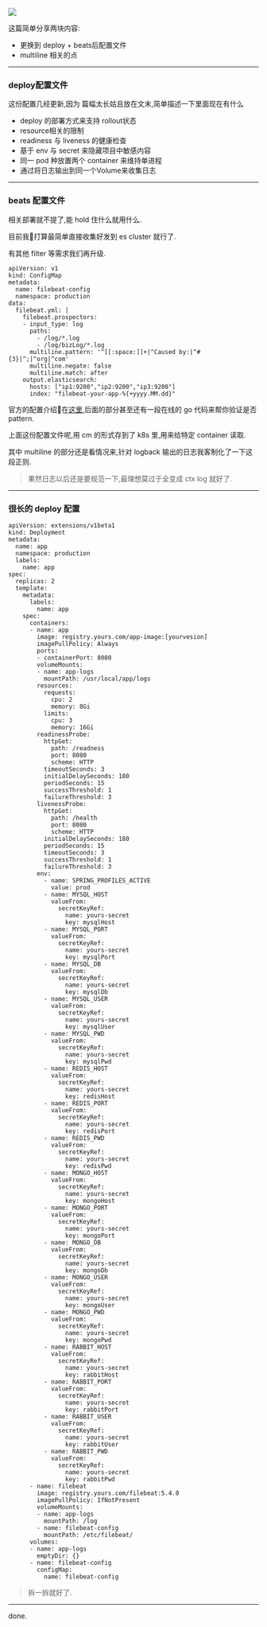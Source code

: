 ![](https://o4dyfn0ef.qnssl.com/image/2016-11-15-kube7-logo.png?imageView2/2/h/200) 


这篇简单分享两块内容: 

- 更换到 deploy + beats后配置文件
- multiline 相关的点


------- 

### deploy配置文件 

这份配置几经更新,因为 篇幅太长姑且放在文末,简单描述一下里面现在有什么 

- deploy 的部署方式来支持 rollout状态
- resource相关的限制
- readiness 与 liveness 的健康检查
- 基于 env 与 secret 来隐藏项目中敏感内容
- 同一 pod 种放置两个 container 来维持单进程
- 通过将日志输出到同一个Volume来收集日志

------- 

### beats 配置文件 

相关部署就不提了,能 hold 住什么就用什么. 

目前我打算最简单直接收集好发到 es cluster 就行了. 

有其他 filter 等需求我们再升级. 

```
apiVersion: v1
kind: ConfigMap
metadata:
  name: filebeat-config
  namespace: production
data:
  filebeat.yml: |
    filebeat.prospectors:
    - input_type: log
      paths:
        - /log/*.log
        - /log/bizLog/*.log
      multiline.pattern: '^[[:space:]]+|^Caused by:|^#{3}|^;|^org|^com'
      multiline.negate: false
      multiline.match: after
    output.elasticsearch:
      hosts: ["ip1:9200","ip2:9200","ip3:9200"]
      index: "filebeat-your-app-%{+yyyy.MM.dd}"

``` 

官方的配置介绍在[这里](https://www.elastic.co/guide/en/beats/filebeat/5.4/configuring-howto-filebeat.html),后面的部分甚至还有一段在线的 go 代码来帮你验证是否 pattern. 

上面这份配置文件呢,用 cm 的形式存到了 k8s 里,用来给特定 container 读取. 

其中 multiline 的部分还是看情况来,针对 logback 输出的日志我客制化了一下这段正则. 


> 果然日志以后还是要规范一下,最理想莫过于全变成 ctx log 就好了. 

------ 

### 很长的 deploy 配置 

```
apiVersion: extensions/v1beta1
kind: Deployment
metadata:
  name: app
  namespace: production
  labels:
    name: app
spec:
  replicas: 2
  template:
    metadata:
      labels:
        name: app
    spec:
      containers:
      - name: app
        image: registry.yours.com/app-image:[yourvesion]
        imagePullPolicy: Always
        ports:
        - containerPort: 8080
        volumeMounts:
        - name: app-logs
          mountPath: /usr/local/app/logs
        resources:
          requests:
            cpu: 2
            memory: 8Gi
          limits:
            cpu: 3
            memory: 16Gi
        readinessProbe:
          httpGet:
            path: /readness
            port: 8080
            scheme: HTTP
          timeoutSeconds: 3
          initialDelaySeconds: 180
          periodSeconds: 15
          successThreshold: 1
          failureThreshold: 3
        livenessProbe:
          httpGet:
            path: /health
            port: 8080
            scheme: HTTP
          initialDelaySeconds: 180
          periodSeconds: 15
          timeoutSeconds: 3
          successThreshold: 1
          failureThreshold: 3
        env:
          - name: SPRING_PROFILES_ACTIVE
            value: prod
          - name: MYSQL_HOST
            valueFrom:
              secretKeyRef:
                name: yours-secret
                key: mysqlHost
          - name: MYSQL_PORT
            valueFrom:
              secretKeyRef:
                name: yours-secret
                key: mysqlPort
          - name: MYSQL_DB
            valueFrom:
              secretKeyRef:
                name: yours-secret
                key: mysqlDb
          - name: MYSQL_USER
            valueFrom:
              secretKeyRef:
                name: yours-secret
                key: mysqlUser
          - name: MYSQL_PWD
            valueFrom:
              secretKeyRef:
                name: yours-secret
                key: mysqlPwd
          - name: REDIS_HOST
            valueFrom:
              secretKeyRef:
                name: yours-secret
                key: redisHost
          - name: REDIS_PORT
            valueFrom:
              secretKeyRef:
                name: yours-secret
                key: redisPort
          - name: REDIS_PWD
            valueFrom:
              secretKeyRef:
                name: yours-secret
                key: redisPwd
          - name: MONGO_HOST
            valueFrom:
              secretKeyRef:
                name: yours-secret
                key: mongoHost
          - name: MONGO_PORT
            valueFrom:
              secretKeyRef:
                name: yours-secret
                key: mongoPort
          - name: MONGO_DB
            valueFrom:
              secretKeyRef:
                name: yours-secret
                key: mongoDb
          - name: MONGO_USER
            valueFrom:
              secretKeyRef:
                name: yours-secret
                key: mongoUser
          - name: MONGO_PWD
            valueFrom:
              secretKeyRef:
                name: yours-secret
                key: mongoPwd
          - name: RABBIT_HOST
            valueFrom:
              secretKeyRef:
                name: yours-secret
                key: rabbitHost
          - name: RABBIT_PORT
            valueFrom:
              secretKeyRef:
                name: yours-secret
                key: rabbitPort
          - name: RABBIT_USER
            valueFrom:
              secretKeyRef:
                name: yours-secret
                key: rabbitUser
          - name: RABBIT_PWD
            valueFrom:
              secretKeyRef:
                name: yours-secret
                key: rabbitPwd
      - name: filebeat
        image: registry.yours.com/filebeat:5.4.0
        imagePullPolicy: IfNotPresent
        volumeMounts:
        - name: app-logs
          mountPath: /log
        - name: filebeat-config
          mountPath: /etc/filebeat/
      volumes:
      - name: app-logs
        emptyDir: {}
      - name: filebeat-config
        configMap:
          name: filebeat-config
```

> 拆一拆就好了. 

------- 

done. 
